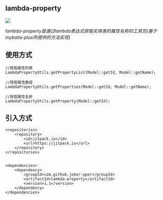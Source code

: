 ## lambda-property

[![](https://jitpack.io/v/joker-pper/lambda-property.svg)](https://jitpack.io/#joker-pper/lambda-property)

*lambda-property是通过lambda表达式获取实体类的属性名称的工具包(基于mybatis-plus所提供的方法实现)*


## 使用方式

```
//获取属性列表
LambdaPropertyUtils.getPropertyList(Model::getId, Model::getName);

//获取属性数组
LambdaPropertyUtils.getProperties(Model::getId, Model::getName);

//获取属性名称
LambdaPropertyUtils.getProperty(Model::getId);
```


## 引入方式

    <repositories>
        <repository>
            <id>jitpack.io</id>
            <url>https://jitpack.io</url>
        </repository>
    </repositories>


    <dependencies>
        <dependency>
            <groupId>com.github.joker-pper</groupId>
            <artifactId>lambda-property</artifactId>
            <version>1.1</version>
        </dependency>
    </dependencies>
